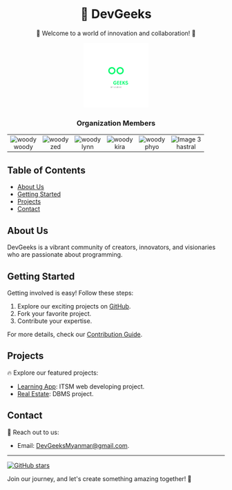 <!-- Title -->
# <center>🚀 DevGeeks</center>

<!-- Description -->
<p align="center">🌟 Welcome to a world of innovation and collaboration! 🌟</p>

<!-- Abstract Visual Element -->
<p align="center">
  <img width="150" src="./1.png" alt="org logo">
</p>

<!-- collaborator titles  -->
<h3 align=center> Organization Members </h3>

<!-- Create an HTML table to display images in a row -->
<table>
  <tr>
    <td align="center">
      <img src="https://github.com/sayrgyiwoody.png" alt="woody" width="150px"  />
      <br />
      woody
    </td>
    <td align="center">
      <img src="https://github.com/Hein-HtetSan.png" alt="woody" width="150px"  />
      <br />
      zed
    </td>
    <td align="center">
      <img src="https://github.com/Lynn-Myat-Bhone.png" alt="woody" width="150px"  />
      <br />
      lynn
    </td>
     <td align="center">
      <img src="https://github.com/CodingByKira.png" alt="woody" width="150px"  />
      <br />
      kira
    </td>
     <td align="center">
      <img src="https://github.com/Pyae-PhyoMaung.png" alt="woody" width="150px"  />
      <br />
      phyo
    </td>
     <td align="center">
      <img src="https://github.com/HAstral.png" alt="Image 3" width="150px"  />
      <br />
      hastral
    </td>
  </tr>
</table>


<!-- Table of Contents -->
## Table of Contents
- [About Us](#about-us)
- [Getting Started](#getting-started)
- [Projects](#projects)
- [Contact](#contact)

<!-- About Us Section -->
## About Us

DevGeeks is a vibrant community of creators, innovators, and visionaries who are passionate about programming. 

<!-- Getting Started Section -->
## Getting Started

Getting involved is easy! Follow these steps:

1. Explore our exciting projects on [GitHub](https://github.com/DevGeeksMyanmar).
2. Fork your favorite project.
3. Contribute your expertise.

For more details, check our [Contribution Guide](https://github.com/sayrgyiwoody).

<!-- Projects Section -->
## Projects

🔥 Explore our featured projects:

- [Learning App](https://github.com/DevGeeksMyanmar/learning_app): ITSM web developing project.
- [Real Estate](https://github.com/DevGeeksMyanmar/real_estate): DBMS project.
  
<!-- Contact Section -->
## Contact

📧 Reach out to us:

- Email: [DevGeeksMyanmar@gmail.com](mailto:contact@yourorganization.com).


---

[![GitHub stars](https://img.shields.io/github/stars/DevGeeksMyanmar?style=social)](https://github.com/DevGeeksMyanmar)

Join our journey, and let's create something amazing together! 🚀
